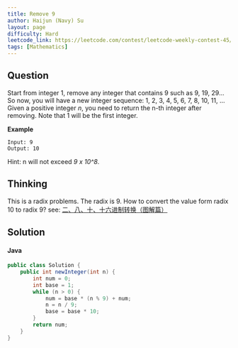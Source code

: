 ```yaml
---
title: Remove 9
author: Haijun (Navy) Su
layout: page
difficulty: Hard
leetcode_link: https://leetcode.com/contest/leetcode-weekly-contest-45/problems/remove-9/
tags: [Mathematics]
---
```

## Question
Start from integer 1, remove any integer that contains 9 such as 9, 19, 29...
So now, you will have a new integer sequence: 1, 2, 3, 4, 5, 6, 7, 8, 10, 11, ...
Given a positive integer *n*, you need to return the n-th integer after removing. Note that 1 will be the first integer.

**Example**
~~~
Input: 9
Output: 10
~~~
Hint: n will not exceed *9 x 10^8*.

## Thinking
This is a radix problems. The radix is 9. How to convert the value form radix 10 to radix 9?
see: [二、八、十、十六进制转换（图解篇）](http://www.cnblogs.com/gaizai/p/4233780.html)

## Solution
#### Java
~~~ java
public class Solution {
    public int newInteger(int n) {
        int num = 0;
        int base = 1;
        while (n > 0) {
            num = base * (n % 9) + num;
            n = n / 9;
            base = base * 10;
        }
        return num;
    }
}
~~~
